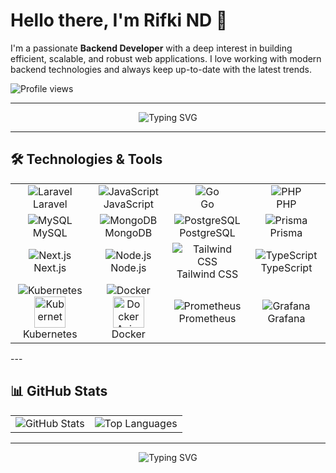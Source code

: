 # Hello there, I'm Rifki ND 👋  

I'm a passionate **Backend Developer** with a deep interest in building efficient, scalable, and robust web applications. I love working with modern backend technologies and always keep up-to-date with the latest trends.

![Profile views](https://komarev.com/ghpvc/?username=RifkiND&color=blue)

---

<div align="center">
  <img src="https://readme-typing-svg.herokuapp.com?font=Fira+Code&size=24&pause=1000&color=36BCF7&width=435&lines=Passionate+Backend+Developer;Scalable+and+Efficient+Solutions;API+Design+and+Integration;Always+Learning+New+Technologies" alt="Typing SVG" />
</div>

---

## 🛠️ Technologies & Tools  

<div align="center">
  <table>
    <tr>
      <td align="center" width="120">
        <img src="https://img.shields.io/badge/Laravel-%23FF2D20.svg?style=for-the-badge&logo=laravel&logoColor=white" alt="Laravel"/><br>Laravel
      </td>
      <td align="center" width="120">
        <img src="https://img.shields.io/badge/JavaScript-%23F7DF1E.svg?style=for-the-badge&logo=javascript&logoColor=black" alt="JavaScript"/><br>JavaScript
      </td>
      <td align="center" width="120">
        <img src="https://img.shields.io/badge/Go-%2300ADD8.svg?style=for-the-badge&logo=go&logoColor=white" alt="Go"/><br>Go
      </td>
      <td align="center" width="120">
        <img src="https://img.shields.io/badge/PHP-%23777BB4.svg?style=for-the-badge&logo=php&logoColor=white" alt="PHP"/><br>PHP
      </td>
    </tr>
    <tr>
      <td align="center" width="120">
        <img src="https://img.shields.io/badge/MySQL-%234479A1.svg?style=for-the-badge&logo=mysql&logoColor=white" alt="MySQL"/><br>MySQL
      </td>
      <td align="center" width="120">
        <img src="https://img.shields.io/badge/MongoDB-%2347A248.svg?style=for-the-badge&logo=mongodb&logoColor=white" alt="MongoDB"/><br>MongoDB
      </td>
      <td align="center" width="120">
        <img src="https://img.shields.io/badge/PostgreSQL-%23336791.svg?style=for-the-badge&logo=postgresql&logoColor=white" alt="PostgreSQL"/><br>PostgreSQL
      </td>
      <td align="center" width="120">
        <img src="https://img.shields.io/badge/Prisma-2D3748?style=for-the-badge&logo=Prisma&logoColor=white" alt="Prisma"/><br>Prisma
      </td>
    </tr>
    <tr>
      <td align="center" width="120">
        <img src="https://img.shields.io/badge/Next.js-%23000000.svg?style=for-the-badge&logo=nextdotjs&logoColor=white" alt="Next.js"/><br>Next.js
      </td>
      <td align="center" width="120">
        <img src="https://img.shields.io/badge/Node.js-%23339933.svg?style=for-the-badge&logo=nodedotjs&logoColor=white" alt="Node.js"/><br>Node.js
      </td>
      <td align="center" width="120">
        <img src="https://img.shields.io/badge/TailwindCSS-06B6D4?style=for-the-badge&logo=tailwindcss&logoColor=white" alt="Tailwind CSS"/><br>Tailwind CSS
      </td>
      <td align="center" width="120">
        <img src="https://img.shields.io/badge/TypeScript-007ACC?style=for-the-badge&logo=typescript&logoColor=white" alt="TypeScript"/><br>TypeScript
      </td>
    </tr>
    <tr>
      <td align="center" width="120">
        <img src="https://img.shields.io/badge/Kubernetes-%23326CE5.svg?style=for-the-badge&logo=kubernetes&logoColor=white" alt="Kubernetes"/><br>
        <img src="https://media.giphy.com/media/euVoEOQ7qtUoQ/giphy.gif" height="50" alt="Kubernetes Animation"/><br>Kubernetes
      </td>
      <td align="center" width="120">
        <img src="https://img.shields.io/badge/Docker-%232496ED.svg?style=for-the-badge&logo=docker&logoColor=white" alt="Docker"/><br>
        <img src="https://media.giphy.com/media/fsEaZldNC8A1PJ3mwp/giphy.gif" height="50" alt="Docker Animation"/><br>Docker
      </td>
      <td align="center" width="120">
        <img src="https://img.shields.io/badge/Prometheus-%23E6522C.svg?style=for-the-badge&logo=prometheus&logoColor=white" alt="Prometheus"/><br>Prometheus
      </td>
      <td align="center" width="120">
        <img src="https://img.shields.io/badge/Grafana-%23F46800.svg?style=for-the-badge&logo=grafana&logoColor=white" alt="Grafana"/><br>Grafana
      </td>
    </tr>
  </table>
</div>
---

## 📊 GitHub Stats  

<table>
  <tr>
    <td>
      <img src="https://github-readme-stats.vercel.app/api?username=RifkiND&show_icons=true&theme=tokyonight" alt="GitHub Stats" />
    </td>
    <td>
      <img src="https://github-readme-stats.vercel.app/api/top-langs/?username=RifkiND&layout=compact&theme=tokyonight" alt="Top Languages" />
    </td>
  </tr>
</table>

---

<div align="center">
  <img src="https://readme-typing-svg.herokuapp.com?font=Fira+Code&size=18&duration=2000&pause=500&color=36BCF7&center=true&vCenter=true&width=500&lines=Thanks+for+stopping+by!;Let's+connect+and+collaborate!;Backend+Development+is+awesome!" alt="Typing SVG" />
</div>
